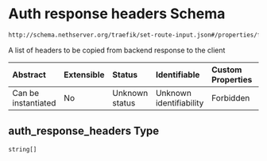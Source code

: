# Auth response headers Schema

```txt
http://schema.nethserver.org/traefik/set-route-input.json#/properties/forward_auth/properties/auth_response_headers
```

A list of headers to be copied from backend response to the client

| Abstract            | Extensible | Status         | Identifiable            | Custom Properties | Additional Properties | Access Restrictions | Defined In                                                                    |
| :------------------ | :--------- | :------------- | :---------------------- | :---------------- | :-------------------- | :------------------ | :---------------------------------------------------------------------------- |
| Can be instantiated | No         | Unknown status | Unknown identifiability | Forbidden         | Allowed               | none                | [set-route-input.json\*](traefik/set-route-input.json "open original schema") |

## auth\_response\_headers Type

`string[]`
